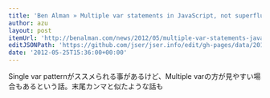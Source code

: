 ```yaml
---
title: 'Ben Alman » Multiple var statements in JavaScript, not superfluous'
author: azu
layout: post
itemUrl: 'http://benalman.com/news/2012/05/multiple-var-statements-javascript/'
editJSONPath: 'https://github.com/jser/jser.info/edit/gh-pages/data/2012/05/index.json'
date: '2012-05-25T15:36:00+00:00'
---
```

Single var patternがススメられる事があるけど、Multiple varの方が見やすい場合もあるという話。末尾カンマと似たような話も
